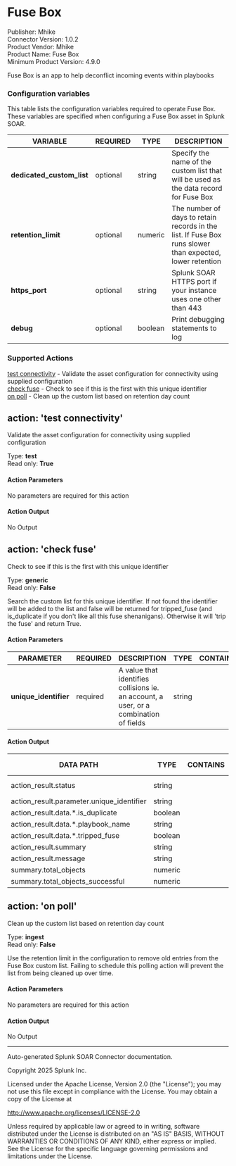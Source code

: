 # Fuse Box

Publisher: Mhike \
Connector Version: 1.0.2 \
Product Vendor: Mhike \
Product Name: Fuse Box \
Minimum Product Version: 4.9.0

Fuse Box is an app to help deconflict incoming events within playbooks

### Configuration variables

This table lists the configuration variables required to operate Fuse Box. These variables are specified when configuring a Fuse Box asset in Splunk SOAR.

VARIABLE | REQUIRED | TYPE | DESCRIPTION
-------- | -------- | ---- | -----------
**dedicated_custom_list** | optional | string | Specify the name of the custom list that will be used as the data record for Fuse Box |
**retention_limit** | optional | numeric | The number of days to retain records in the list. If Fuse Box runs slower than expected, lower retention |
**https_port** | optional | string | Splunk SOAR HTTPS port if your instance uses one other than 443 |
**debug** | optional | boolean | Print debugging statements to log |

### Supported Actions

[test connectivity](#action-test-connectivity) - Validate the asset configuration for connectivity using supplied configuration \
[check fuse](#action-check-fuse) - Check to see if this is the first with this unique identifier \
[on poll](#action-on-poll) - Clean up the custom list based on retention day count

## action: 'test connectivity'

Validate the asset configuration for connectivity using supplied configuration

Type: **test** \
Read only: **True**

#### Action Parameters

No parameters are required for this action

#### Action Output

No Output

## action: 'check fuse'

Check to see if this is the first with this unique identifier

Type: **generic** \
Read only: **False**

Search the custom list for this unique identifier. If not found the identifier will be added to the list and false will be returned for tripped_fuse (and is_duplicate if you don't like all this fuse shenanigans). Otherwise it will 'trip the fuse' and return True.

#### Action Parameters

PARAMETER | REQUIRED | DESCRIPTION | TYPE | CONTAINS
--------- | -------- | ----------- | ---- | --------
**unique_identifier** | required | A value that identifies collisions ie. an account, a user, or a combination of fields | string | |

#### Action Output

DATA PATH | TYPE | CONTAINS | EXAMPLE VALUES
--------- | ---- | -------- | --------------
action_result.status | string | | success failed |
action_result.parameter.unique_identifier | string | | |
action_result.data.\*.is_duplicate | boolean | | |
action_result.data.\*.playbook_name | string | | |
action_result.data.\*.tripped_fuse | boolean | | |
action_result.summary | string | | |
action_result.message | string | | |
summary.total_objects | numeric | | |
summary.total_objects_successful | numeric | | |

## action: 'on poll'

Clean up the custom list based on retention day count

Type: **ingest** \
Read only: **False**

Use the retention limit in the configuration to remove old entries from the Fuse Box custom list. Failing to schedule this polling action will prevent the list from being cleaned up over time.

#### Action Parameters

No parameters are required for this action

#### Action Output

No Output

______________________________________________________________________

Auto-generated Splunk SOAR Connector documentation.

Copyright 2025 Splunk Inc.

Licensed under the Apache License, Version 2.0 (the "License");
you may not use this file except in compliance with the License.
You may obtain a copy of the License at

http://www.apache.org/licenses/LICENSE-2.0

Unless required by applicable law or agreed to in writing,
software distributed under the License is distributed on an "AS IS" BASIS,
WITHOUT WARRANTIES OR CONDITIONS OF ANY KIND, either express or implied.
See the License for the specific language governing permissions and limitations under the License.

